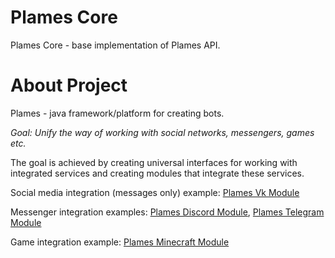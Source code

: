 # Plames Core
Plames Core - base implementation of Plames API.

# About Project
Plames - java framework/platform for creating bots.

*Goal: Unify the way of working with social networks, messengers, games etc.*

The goal is achieved by creating universal interfaces for working with integrated services and creating modules that integrate these services.

Social media integration (messages only) example: [Plames Vk Module](https://github.com/Rednoll/Plames-Vk-Module)</br>

Messenger integration examples: [Plames Discord Module](https://github.com/Rednoll/Plames-Discord-Module), [Plames Telegram Module](https://github.com/Rednoll/Plames-Telegram-Module)</br>

Game integration example: [Plames Minecraft Module](https://github.com/Rednoll/Plames-Minecraft-Module)
